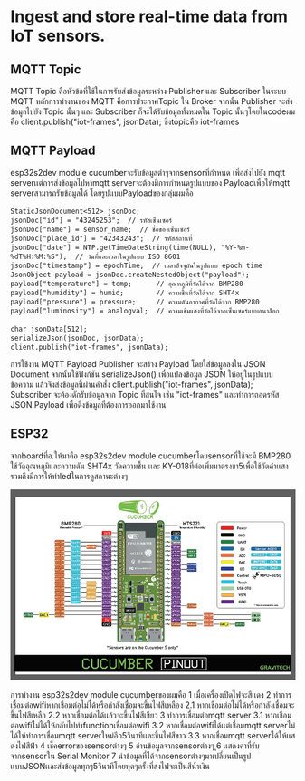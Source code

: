 # Ingest and store real-time data from IoT sensors.


## MQTT Topic
MQTT Topic คือหัวข้อที่ใช้ในการรับส่งข้อมูลระหว่าง Publisher และ Subscriber ในระบบ MQTT
หลักการทำงานของ MQTT คือการประกาศTopic ใน Broker จากนั้น Publisher จะส่งข้อมูลไปยัง Topic นั้นๆ และ Subscriber ก็จะได้รับข้อมูลทั้งหมดใน Topic นั้นๆโดยในcodeผมคือ client.publish("iot-frames", jsonData); ซึ่งtopicคือ iot-frames


## MQTT Payload
 esp32s2dev module cucumberจะรับข้อมูลต่าๆจากsensorที่กำหนด เพื่อส่งไปยัง mqtt serverเเต่การส่งข้อมูลไปหาmqtt serverจะต้องมีการกำหนดรูปแบบของ Payloadเพื่อให้mqtt serverสามารถรับข้อมูลได้ โดยรูปเเบบPayloadของกลุ่มผมคือ
 ```
 StaticJsonDocument<512> jsonDoc;
jsonDoc["id"] = "43245253";  // รหัสเซ็นเซอร์
jsonDoc["name"] = sensor_name;  // ชื่อของเซ็นเซอร์
jsonDoc["place_id"] = "42343243";  // รหัสสถานที่
jsonDoc["date"] = NTP.getTimeDateString(time(NULL), "%Y-%m-%dT%H:%M:%S");  // วันที่และเวลาในรูปแบบ ISO 8601
jsonDoc["timestamp"] = epochTime;  // เวลาปัจจุบันในรูปแบบ epoch time
JsonObject payload = jsonDoc.createNestedObject("payload");
payload["temperature"] = temp;      // อุณหภูมิที่วัดได้จาก BMP280
payload["humidity"] = humid;        // ความชื้นที่วัดได้จาก SHT4x
payload["pressure"] = pressure;     // ความดันอากาศที่วัดได้จาก BMP280
payload["luminosity"] = analogval;  // ความเข้มแสงที่วัดได้จากเซ็นเซอร์แบบอนาล็อก

char jsonData[512];
serializeJson(jsonDoc, jsonData);
client.publish("iot-frames", jsonData);
```
การใช้งาน MQTT Payload
Publisher จะสร้าง Payload โดยใส่ข้อมูลลงใน JSON Document จากนั้นใช้ฟังก์ชัน serializeJson() เพื่อแปลงข้อมูล JSON ให้อยู่ในรูปแบบข้อความ แล้วจึงส่งข้อมูลนี้ผ่านคำสั่ง client.publish("iot-frames", jsonData);
Subscriber จะต้องดักรับข้อมูลจาก Topic ที่สนใจ เช่น "iot-frames" และทำการถอดรหัส JSON Payload เพื่อดึงข้อมูลที่ต้องการออกมาใช้งาน

## ESP32
จากboardที่อ.ให้มาคือ esp32s2dev module cucumberโดยsensorที่ใช้จะมี BMP280 ใช้วัดอุณหภูมิและความดัน SHT4x วัดความชื้น เเละ KY-018ที่ต่อเพิ่มมาตรงขา5เพื่อใช้วัดค่าเเสง รวมถึงมีการให้ทำledในการดูสถานะต่างๆ

![Example Image](cucumber.png)



การทำงาน esp32s2dev module cucumberของผมคือ
1 เมื่อเครื่องเปิดไฟจะสีเเดง
2 ทำการเชื่อมต่อwifiหากเชือมต่อไม่ได้หรือกำลังเชื่อมจะขึ้นไฟสีเหลือง
    2.1 หากเชือมต่อไม่ได้หรือกำลังเชื่อมจะขึ้นไฟสีเหลือ
    2.2 หากเชื่อมต่อได้เเล้วจะขึ้นไฟสีเขียว
3 ทำการเชื่อมต่อmqtt server
    3.1 หากเชือมต่อwifiไม่ได้ให้กลับไปทำfunctionเชื่อมต่อwifi
    3.2 หากเชื่อมต่อwifiได้เเต่เชื่อมmqtt serverไม่ได้ให้ทำการเชื่อมmqtt serverใหม่อีก5วินาทีเเละขึ้นไฟสีขาว
    3.3 หากเชื่อมmqtt serverได้ให้เเสดงไฟสีฟ้า
4 เช็คerrorของsensorต่างๆ
5 อ่านข้อมูลจากsensorต่างๆ
ุ6 เเสดงค่าที่รับจากsensorใน Serial Monitor
7 นำข้อมูลที่ได้จากsensorต่างๆมาเปลี่ยนเป็นรูปเเบบJSONเเละส่งข้อมูลทุกๆ5วินาทีโดยทุดๆครั้งที่ส่งไฟจะเป็นสีน้ำเงิน